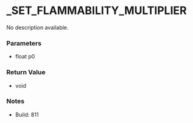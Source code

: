 # _SET_FLAMMABILITY_MULTIPLIER

No description available.

### Parameters
* float p0

### Return Value
* void

### Notes
* Build: 811

